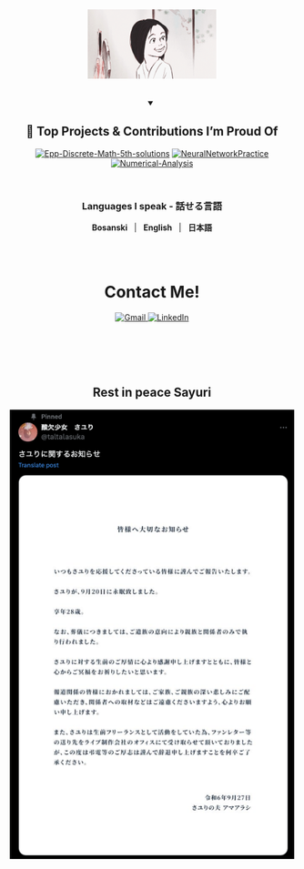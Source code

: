 <div align="center">
  <img src="https://github.com/EmreArapcicUevak/EmreArapcicUevak/blob/main/Images/かぐや.GIF" align="center" width="45%"/>
</div>
<br><br>
  
<details open> 
  <summary align="center"><h2>📕 Top Projects & Contributions I’m Proud Of</h2></summary>

  <p align="center">
    <a href="https://github.com/spamegg1/Epp-Discrete-Math-5th-solutions"><img width="278" src="https://denvercoder1-github-readme-stats.vercel.app/api/pin/?username=spamegg1&repo=Epp-Discrete-Math-5th-solutions&theme=react&bg_color=1F222E&title_color=F85D7F&hide_border=true&icon_color=F8D866&show_icons=false&show_description=false" alt="Epp-Discrete-Math-5th-solutions"></a>
    <a href="https://github.com/EmreArapcicUevak/NeuralNetworkPractice/tree/main"><img width="278" src="https://denvercoder1-github-readme-stats.vercel.app/api/pin/?username=EmreArapcicUevak&repo=NeuralNetworkPractice&theme=react&bg_color=1F222E&title_color=F85D7F&hide_border=true&icon_color=F8D866&show_icons=false&show_description=false" alt="NeuralNetworkPractice"></a>
    <a href="https://github.com/EmreArapcicUevak/NeuralNetworkPractice/tree/main"><img width="278" src="https://denvercoder1-github-readme-stats.vercel.app/api/pin/?username=EmreArapcicUevak&repo=Numerical-Analysis&theme=react&bg_color=1F222E&title_color=F85D7F&hide_border=true&icon_color=F8D866&show_icons=false&show_description=false" alt="Numerical-Analysis"></a>
  </p>
  

</details>

<br>
<div align="center">
  <h3>Languages I speak - 話せる言語</h3>
  <p>
    <b>Bosanski</b> &nbsp;&nbsp;|&nbsp;&nbsp; <b>English</b> &nbsp;&nbsp;|&nbsp;&nbsp; <b>日本語</b>
  </p>
</div>


<br><br>
<div align="center">
  <h1>Contact Me!</h1>
  
  <a href="mailto:EmreArapcicUevak@gmail.com" target="_blank">
    <img src="https://img.shields.io/badge/Gmail-D14836?style=for-the-badge&logo=gmail&logoColor=white" alt="Gmail"/>
  </a>
  <a href="https://www.linkedin.com/in/emre-arapcicuevak-5a8b58254/" target="_blank"> 
    <img src="https://img.shields.io/badge/LinkedIn-0077B5?style=for-the-badge&logo=linkedin&logoColor=white" alt="LinkedIn"/>
  </a>
</div>

<br><br><br><br>
<div align="center">
<h2>Rest in peace Sayuri</h2>
<a href="https://x.com/taltalasuka/status/1839500307094450552"><img src="https://github.com/EmreArapcicUevak/EmreArapcicUevak/blob/main/Images/RipSayuri.png" align="center" width="500px"/></a>
</div>
